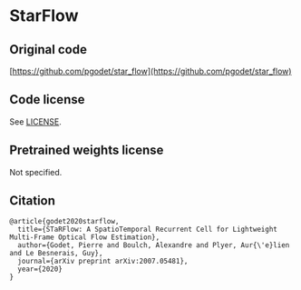 # StarFlow

## Original code

[https://github.com/pgodet/star_flow](https://github.com/pgodet/star_flow)

## Code license

See [LICENSE](LICENSE).

## Pretrained weights license

Not specified.

## Citation

```
@article{godet2020starflow,
  title={STaRFlow: A SpatioTemporal Recurrent Cell for Lightweight Multi-Frame Optical Flow Estimation},
  author={Godet, Pierre and Boulch, Alexandre and Plyer, Aur{\'e}lien and Le Besnerais, Guy},
  journal={arXiv preprint arXiv:2007.05481},
  year={2020}
}
```
